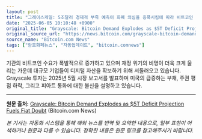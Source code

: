 ```yaml
---
layout: post
title: "그레이스케일: 5조달러 경제적 부족 예측이 화폐 의심을 증폭시킴에 따라 비트코인 수요 급증"
date: "2025-06-05 10:10:48 +0900"
original_title: "Grayscale: Bitcoin Demand Explodes as $5T Deficit Projection Fuels Fiat Doubt"
original_source_url: "https://news.bitcoin.com/grayscale-bitcoin-demand-explodes-as-5t-deficit-projection-fuels-fiat-doubt/"
source_name: "Bitcoin.com News"
tags: ["암호화폐뉴스", "자동업데이트", "bitcoin.comnews"]
---
```


기관의 비트코인 수요가 폭발적으로 증가하고 있으며 재정 위기의 비명이 더욱 크게 울리는 가운데 대규모 기업들이 디지털 자산을 확보하기 위해 서둘러오고 있습니다. Grayscale 투자는 2025년 5월 시장 보고서를 발표하며 미국의 급증하는 부채, 주권 평점 하락, 그리고 피아트 통화에 대한 불신을 설명하고 있습니다.

---
**원문 출처:** [Grayscale: Bitcoin Demand Explodes as $5T Deficit Projection Fuels Fiat Doubt](https://news.bitcoin.com/grayscale-bitcoin-demand-explodes-as-5t-deficit-projection-fuels-fiat-doubt/) (Bitcoin.com News)

*본 기사는 자동화 시스템을 통해 해외 뉴스를 번역 및 요약한 내용으로, 일부 표현이 어색하거나 원문과 다를 수 있습니다. 정확한 내용은 원문 링크를 참고해주시기 바랍니다.*
